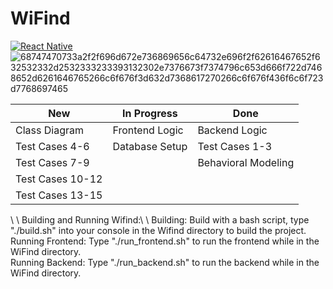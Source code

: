 # WiFind

[![React Native](https://img.shields.io/badge/react_native-%2320232a.svg?style=for-the-badge&logo=react&le&logo=react&logoColor=%2361DA)](reactnative.dev/)
![68747470733a2f2f696d672e736869656c64732e696f2f62616467652f632532332d2532333233393132302e7376673f7374796c653d666f722d7468652d6261646765266c6f676f3d632d7368617270266c6f676f436f6c6f723d7768697465](https://user-images.githubusercontent.com/113956397/223922160-3a8864b2-44ce-47c5-9a33-13ecae66d9bb.svg)

| New | In Progress | Done |
| --- | ----------- | ---- |
| Class Diagram | Frontend Logic | Backend Logic |
| Test Cases 4-6 | Database Setup | Test Cases 1-3 |
| Test Cases 7-9 |  | Behavioral Modeling |
| Test Cases 10-12 |  |  |
| Test Cases 13-15 |  |  |\\
\\
\\
Building and Running Wifind:\\
\\
Building: Build with a bash script, type "./build.sh" into your console in the Wifind directory to build the project.\
Running Frontend: Type "./run_frontend.sh" to run the frontend while in the WiFind directory.\
Running Backend: Type "./run_backend.sh" to run the backend while in the WiFind directory.